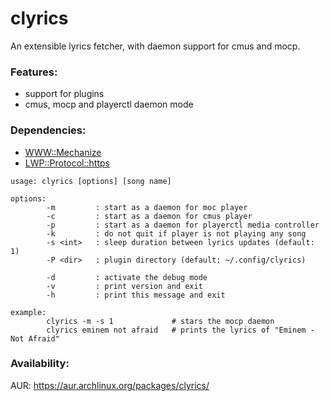 clyrics
=======

An extensible lyrics fetcher, with daemon support for cmus and mocp.

### Features:
  - support for plugins
  - cmus, mocp and playerctl daemon mode

### Dependencies:

* [WWW::Mechanize](https://metacpan.org/release/WWW-Mechanize)
* [LWP::Protocol::https](https://metacpan.org/release/LWP-Protocol-https)

```
usage: clyrics [options] [song name]

options:
        -m         : start as a daemon for moc player
        -c         : start as a daemon for cmus player
        -p         : start as a daemon for playerctl media controller
        -k         : do not quit if player is not playing any song
        -s <int>   : sleep duration between lyrics updates (default: 1)
        -P <dir>   : plugin directory (default: ~/.config/clyrics)

        -d         : activate the debug mode
        -v         : print version and exit
        -h         : print this message and exit

example:
        clyrics -m -s 1             # stars the mocp daemon
        clyrics eminem not afraid   # prints the lyrics of "Eminem - Not Afraid"
```

### Availability:

AUR: https://aur.archlinux.org/packages/clyrics/

